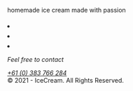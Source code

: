 <!-- FOOTER -->
<footer class="footer">
  <div class="container footer__container">
    <p class="footer-label">
      <span class="footer-label__begin">homemade ice cream made</span>
      <span class="footer-label__end">with passion</span>
    </p>
    <div class="footer__contacts">
      <div class="socials">
        <ul class="socials__list"></ul>
        <li class="socials__item">
          <a
            class="socials__link link"
            href="https://github.com/jrudenko/team-project-group-16"
            target="_blank"
            aria-label="github"
          >
            <svg class="icon footer__icon" width="20" height="20">
              <use href="./images/icons.svg#icon-github"></use>
            </svg>
          </a>
        </li>
        <li class="socials__item">
          <a
            class="socials__link link"
            href="https://t.me/junior_developer_ua"
            target="_blank"
            aria-label="telegram"
          >
            <svg class="icon footer__icon" width="20" height="20">
              <use href="./images/icons.svg#icon-telegram"></use>
            </svg>
          </a>
        </li>
        <li class="socials__item">
          <a
            class="socials__link link"
            href="https://www.facebook.com/goITclub/"
            target="_blank"
            aria-label="facebook"
          >
            <svg class="icon footer__icon" width="20" height="20">
              <use href="./images/icons.svg#icon-facebook"></use>
            </svg>
          </a>
        </li>
      </div>
      <address class="address">
        <p class="address__appeal">Feel free to contact</p>
        <a class="address__tel link" href="tel:+610383766284"
          >+61 (0) 383 766 284</a
        >
      </address>
    </div>
  </div>
  <div class="footer__copyright">
    <span class="footer__copyright-text"
      >&#xa9; 2021 - IceCream. All Rights Reserved.
    </span>
  </div>
</footer>
